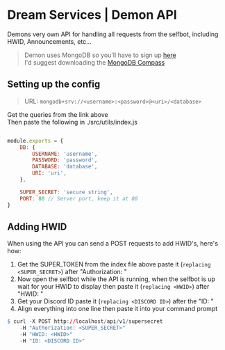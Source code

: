 # Dream Services | Demon API

Demons very own API for handling all requests from the selfbot, including HWID, Announcements, etc...  

> Demon uses MongoDB so you'll have to sign up [here](https://account.mongodb.com/account/login)  
> I'd suggest downloading the [MongoDB Compass](https://www.mongodb.com/products/compass)  

## Setting up the config
> URL: `mongodb+srv://<username>:<password>@<uri>/<database>`

Get the queries from the link above  
Then paste the following in ./src/utils/index.js

```js

module.exports = {
    DB: {
        USERNAME: 'username',
        PASSWORD: 'password',
        DATABASE: 'database',
        URI: 'uri',
    },

    SUPER_SECRET: 'secure string',
    PORT: 80 // Server port, keep it at 80
}
```

## Adding HWID
When using the API you can send a POST requests to add HWID's, here's how:  
 
1. Get the SUPER_TOKEN from the index file above paste it (`replacing <SUPER_SECRET>`) after "Authorization: "
2. Now open the selfbot while the API is running, when the selfbot is up wait for your HWID to display then paste it (`replacing <HWID>`) after "HWID: "
3. Get your Discord ID paste it (`replacing <DISCORD ID>`) after the "ID: "
4. Align everything into one line then paste it into your command prompt

```r
$ curl -X POST http://localhost/api/v1/supersecret
    -H "Authorization: <SUPER_SECRET>"
    -H "HWID: <HWID>"
    -H "ID: <DISCORD ID>"
```